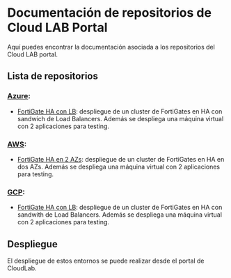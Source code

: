# Documentación de repositorios de Cloud LAB Portal 

Aquí puedes encontrar la documentación asociada a los repositorios del Cloud LAB portal. 

## Lista de repositorios
### [Azure](./Azure):
- [FortiGate HA con LB](./Azure/basic_fgt-ha-xlb-app-sec.md): despliegue de un cluster de FortiGates en HA con sandwich de Load Balancers. Además se despliega una máquina virtual con 2 aplicaciones para testing. 

### [AWS](./AWS):
- [FortiGate HA en 2 AZs](./AWS/basic_fgt-cluster-app-sec.md): despliegue de un cluster de FortiGates en HA en dos AZs. Además se despliega una máquina virtual con 2 aplicaciones para testing.

### [GCP](./GCP):
- [FortiGate HA con LB](./GCP/fgt-ha-xlb-app-sec.md): despliegue de un cluster de FortiGates en HA con sandwith de Load Balancers. Además se despliega una máquina virtual con 2 aplicaciones para testing.


## Despliegue
El despliegue de estos entornos se puede realizar desde el portal de CloudLab. 
